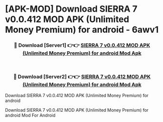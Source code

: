 # [APK-MOD] Download SIERRA 7 v0.0.412 MOD APK (Unlimited Money Premium) for android - 6awv1


<div align="center">
<h3>🔴 Download [Server1] 👉👉 <a href="https://apk-comot.site?title=SIERRA_7_v0.0.412_MOD_APK_(Unlimited_Money_Premium)_for_android">SIERRA 7 v0.0.412 MOD APK (Unlimited Money Premium) for android Mod Apk</a></h3><br>
<h3>🔴 Download [Server2] 👉👉 <a href="https://apk-comot.site?title=SIERRA_7_v0.0.412_MOD_APK_(Unlimited_Money_Premium)_for_android">SIERRA 7 v0.0.412 MOD APK (Unlimited Money Premium) for android Mod Apk</a></h3>
</div>



Download SIERRA 7 v0.0.412 MOD APK (Unlimited Money Premium) for android 

Download SIERRA 7 v0.0.412 MOD APK (Unlimited Money Premium) for android Mod For Android
